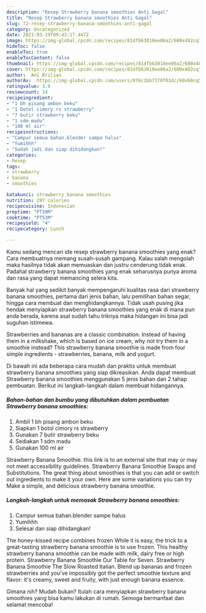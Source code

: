 ```yaml
---
description: "Resep Strawberry banana smoothies Anti Gagal"
title: "Resep Strawberry banana smoothies Anti Gagal"
slug: 72-resep-strawberry-banana-smoothies-anti-gagal
category: Uncategorized
date: 2021-03-19T09:43:17.447Z
image: https://img-global.cpcdn.com/recipes/81dfb63010ee06a2/680x482cq70/strawberry-banana-smoothies-foto-resep-utama.jpg
hideToc: false
enableToc: true
enableTocContent: false
thumbnail: https://img-global.cpcdn.com/recipes/81dfb63010ee06a2/680x482cq70/strawberry-banana-smoothies-foto-resep-utama.jpg
cover: https://img-global.cpcdn.com/recipes/81dfb63010ee06a2/680x482cq70/strawberry-banana-smoothies-foto-resep-utama.jpg
author:  Ani Brilian
authorAv:  https://img-global.cpcdn.com/users/876c1bb7378f01dc/60x60cq50/avatar.jpg
ratingvalue: 3.6
reviewcount: 14
recipeingredient:
- "1 bh pisang ambon beku"
- "1 botol cimory rs strawberry"
- "7 butir strawberry beku"
- "1 sdm madu"
- "100 ml air"
recipeinstructions:
- "Campur semua bahan.blender sampe halus"
- "Yumihhh"
- "Sudah jadi dan siap dihidangkan!"
categories:
- Resep
tags:
- strawberry
- banana
- smoothies

katakunci: strawberry banana smoothies 
nutrition: 297 calories
recipecuisine: Indonesian
preptime: "PT39M"
cooktime: "PT53M"
recipeyield: "4"
recipecategory: Lunch

---
```



Kamu sedang mencari ide resep strawberry banana smoothies yang enak? Cara membuatnya memang susah-susah gampang. Kalau salah mengolah maka hasilnya tidak akan memuaskan dan justru cenderung tidak enak. Padahal strawberry banana smoothies yang enak seharusnya punya aroma dan rasa yang dapat memancing selera kita.


Banyak hal yang sedikit banyak mempengaruhi kualitas rasa dari strawberry banana smoothies, pertama dari jenis bahan, lalu pemilihan bahan segar, hingga cara membuat dan menghidangkannya. Tidak usah pusing jika hendak menyiapkan strawberry banana smoothies yang enak di mana pun anda berada, karena asal sudah tahu triknya maka hidangan ini bisa jadi suguhan istimewa.

Strawberries and bananas are a classic combination. Instead of having them in a milkshake, which is based on ice cream, why not try them in a smoothie instead? This strawberry banana smoothie is made from four simple ingredients - strawberries, banana, milk and yogurt.


Di bawah ini ada beberapa cara mudah dan praktis untuk membuat strawberry banana smoothies yang siap dikreasikan. Anda dapat membuat Strawberry banana smoothies menggunakan 5 jenis bahan dan 2 tahap pembuatan. Berikut ini langkah-langkah dalam membuat hidangannya.

<!--inarticleads1-->

##### Bahan-bahan dan bumbu yang dibutuhkan dalam pembuatan Strawberry banana smoothies:

1. Ambil 1 bh pisang ambon beku
1. Siapkan 1 botol cimory rs strawberry
1. Gunakan 7 butir strawberry beku
1. Sediakan 1 sdm madu
1. Gunakan 100 ml air


Strawberry Banana Smoothie. this link is to an external site that may or may not meet accessibility guidelines. Strawberry Banana Smoothie Swaps and Substitutions. The great thing about smoothies is that you can add or switch out ingredients to make it your own. Here are some variations you can try Make a simple, and delicious strawberry banana smoothie. 

<!--inarticleads2-->

##### Langkah-langkah untuk memasak Strawberry banana smoothies:

1. Campur semua bahan.blender sampe halus
1. Yumihhh
1. Selesai dan siap dihidangkan!

The honey-kissed recipe combines frozen While it is easy, the trick to a great-tasting strawberry banana smoothie is to use frozen. This healthy strawberry banana smoothie can be made with milk, dairy free or high protein. Strawberry Banana Smoothie Our Table for Seven. Strawberry Banana Smoothie The Slow Roasted Italian. Blend up bananas and frozen strawberries and you&#39;ve impossibly got the perfect smoothie texture and flavor: it&#39;s creamy, sweet and fruity, with just enough banana essence. 

Gimana nih? Mudah bukan? Itulah cara menyiapkan strawberry banana smoothies yang bisa kamu lakukan di rumah. Semoga bermanfaat dan selamat mencoba!
